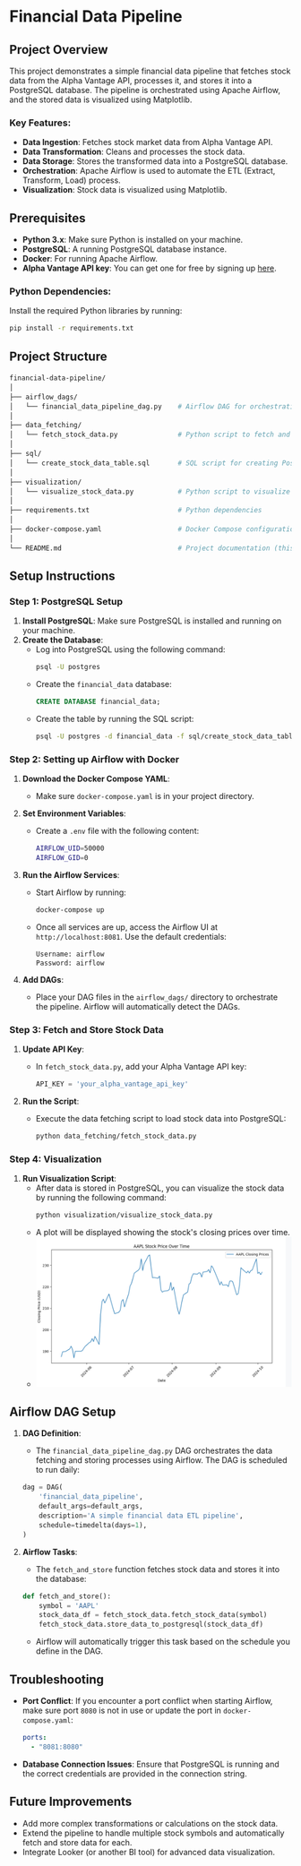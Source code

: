 # Financial Data Pipeline

## Project Overview
This project demonstrates a simple financial data pipeline that fetches stock data from the Alpha Vantage API, processes it, and stores it into a PostgreSQL database. The pipeline is orchestrated using Apache Airflow, and the stored data is visualized using Matplotlib.

### Key Features:
- **Data Ingestion**: Fetches stock market data from Alpha Vantage API.
- **Data Transformation**: Cleans and processes the stock data.
- **Data Storage**: Stores the transformed data into a PostgreSQL database.
- **Orchestration**: Apache Airflow is used to automate the ETL (Extract, Transform, Load) process.
- **Visualization**: Stock data is visualized using Matplotlib.

## Prerequisites

- **Python 3.x**: Make sure Python is installed on your machine.
- **PostgreSQL**: A running PostgreSQL database instance.
- **Docker**: For running Apache Airflow.
- **Alpha Vantage API key**: You can get one for free by signing up [here](https://www.alphavantage.co/support/#api-key).

### Python Dependencies:
Install the required Python libraries by running:
```bash
pip install -r requirements.txt
```

## Project Structure

```bash
financial-data-pipeline/
│
├── airflow_dags/
│   └── financial_data_pipeline_dag.py    # Airflow DAG for orchestrating the data pipeline
│
├── data_fetching/
│   └── fetch_stock_data.py               # Python script to fetch and store stock data
│
├── sql/
│   └── create_stock_data_table.sql       # SQL script for creating PostgreSQL table
│
├── visualization/
│   └── visualize_stock_data.py           # Python script to visualize stock data using Matplotlib
│
├── requirements.txt                      # Python dependencies
│
├── docker-compose.yaml                   # Docker Compose configuration for Apache Airflow
│
└── README.md                             # Project documentation (this file)
```

## Setup Instructions

### Step 1: PostgreSQL Setup
1. **Install PostgreSQL**: Make sure PostgreSQL is installed and running on your machine.
2. **Create the Database**:
   - Log into PostgreSQL using the following command:
     ```bash
     psql -U postgres
     ```
   - Create the `financial_data` database:
     ```sql
     CREATE DATABASE financial_data;
     ```
   - Create the table by running the SQL script:
     ```bash
     psql -U postgres -d financial_data -f sql/create_stock_data_table.sql
     ```

### Step 2: Setting up Airflow with Docker
1. **Download the Docker Compose YAML**:
   - Make sure `docker-compose.yaml` is in your project directory.
   
2. **Set Environment Variables**:
   - Create a `.env` file with the following content:
     ```bash
     AIRFLOW_UID=50000
     AIRFLOW_GID=0
     ```

3. **Run the Airflow Services**:
   - Start Airflow by running:
     ```bash
     docker-compose up
     ```

   - Once all services are up, access the Airflow UI at `http://localhost:8081`. Use the default credentials:
     ```
     Username: airflow
     Password: airflow
     ```

4. **Add DAGs**:
   - Place your DAG files in the `airflow_dags/` directory to orchestrate the pipeline. Airflow will automatically detect the DAGs.

### Step 3: Fetch and Store Stock Data

1. **Update API Key**:
   - In `fetch_stock_data.py`, add your Alpha Vantage API key:
     ```python
     API_KEY = 'your_alpha_vantage_api_key'
     ```

2. **Run the Script**:
   - Execute the data fetching script to load stock data into PostgreSQL:
     ```bash
     python data_fetching/fetch_stock_data.py
     ```

### Step 4: Visualization

1. **Run Visualization Script**:
   - After data is stored in PostgreSQL, you can visualize the stock data by running the following command:
     ```bash
     python visualization/visualize_stock_data.py
     ```
   - A plot will be displayed showing the stock's closing prices over time.
   - ![img.png](img.png)

## Airflow DAG Setup

1. **DAG Definition**:
   - The `financial_data_pipeline_dag.py` DAG orchestrates the data fetching and storing processes using Airflow. The DAG is scheduled to run daily:
   ```python
   dag = DAG(
       'financial_data_pipeline',
       default_args=default_args,
       description='A simple financial data ETL pipeline',
       schedule=timedelta(days=1),
   )
   ```

2. **Airflow Tasks**:
   - The `fetch_and_store` function fetches stock data and stores it into the database:
   ```python
   def fetch_and_store():
       symbol = 'AAPL'
       stock_data_df = fetch_stock_data.fetch_stock_data(symbol)
       fetch_stock_data.store_data_to_postgresql(stock_data_df)
   ```

   - Airflow will automatically trigger this task based on the schedule you define in the DAG.

## Troubleshooting

- **Port Conflict**: If you encounter a port conflict when starting Airflow, make sure port `8080` is not in use or update the port in `docker-compose.yaml`:
  ```yaml
  ports:
    - "8081:8080"
  ```

- **Database Connection Issues**: Ensure that PostgreSQL is running and the correct credentials are provided in the connection string.

## Future Improvements

- Add more complex transformations or calculations on the stock data.
- Extend the pipeline to handle multiple stock symbols and automatically fetch and store data for each.
- Integrate Looker (or another BI tool) for advanced data visualization.
